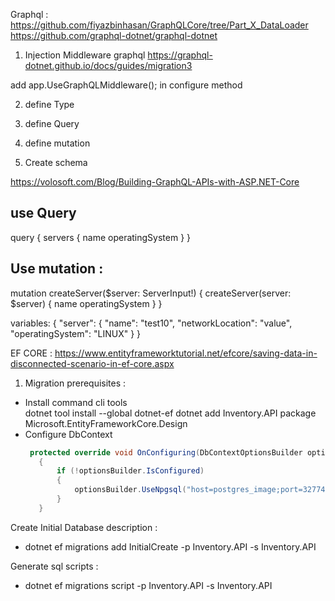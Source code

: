 ﻿
Graphql :
https://github.com/fiyazbinhasan/GraphQLCore/tree/Part_X_DataLoader
https://github.com/graphql-dotnet/graphql-dotnet

1) Injection Middleware graphql
https://graphql-dotnet.github.io/docs/guides/migration3

add app.UseGraphQLMiddleware(); in configure method

2) define Type

3) define Query

4) define mutation


2) Create schema




https://volosoft.com/Blog/Building-GraphQL-APIs-with-ASP.NET-Core


## use Query
query {
	servers {
		name
		operatingSystem
	}
}

## Use mutation :
mutation createServer($server: ServerInput!) {
   createServer(server: $server)
	{
		name
		operatingSystem
	}
}

variables:
{
  "server":
  {
    "name": "test10",
    "networkLocation": "value",
    "operatingSystem": "LINUX"
  }
}

EF CORE : 
https://www.entityframeworktutorial.net/efcore/saving-data-in-disconnected-scenario-in-ef-core.aspx


1. Migration
prerequisites : 
  * Install command cli tools   
     dotnet tool install --global dotnet-ef
     dotnet add Inventory.API package Microsoft.EntityFrameworkCore.Design
  * Configure DbContext
     ```c#
	  protected override void OnConfiguring(DbContextOptionsBuilder optionsBuilder)
        {
            if (!optionsBuilder.IsConfigured)
            {
                optionsBuilder.UseNpgsql("host=postgres_image;port=32774;database=blogdb;username=bloguser;password=bloguser");
            }
        }
	 ```

Create Initial Database description :
  * dotnet ef migrations add InitialCreate -p Inventory.API -s Inventory.API

Generate sql scripts :
  * dotnet ef migrations script -p Inventory.API -s Inventory.API